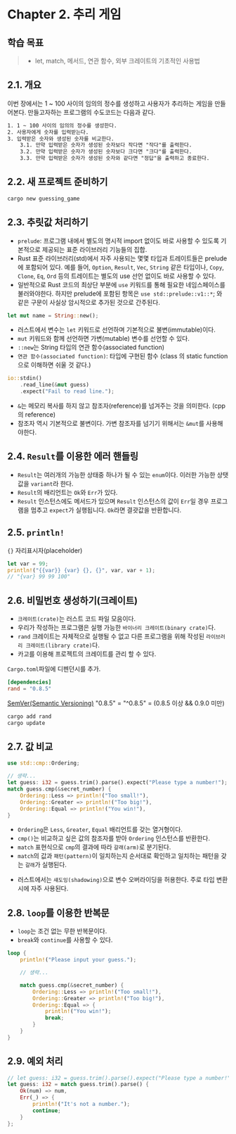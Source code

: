 # Chapter 2. 추리 게임

## 학습 목표

> - let, match, 메서드, 연관 함수, 외부 크레이트의 기초적인 사용법

## 2.1. 개요

이번 장에서는 1 ~ 100 사이의 임의의 정수를 생성하고 사용자가 추리하는 게임을 만들어본다. 만들고자하는 프로그램의 수도코드는 다음과 같다.

```txt
1. 1 ~ 100 사이의 임의의 정수를 생성한다.
2. 사용자에게 숫자를 입력받는다.
3. 입력받은 숫자와 생성된 숫자를 비교한다.
    3.1. 만약 입력받은 숫자가 생성된 숫자보다 작다면 "작다"를 출력한다.
    3.2. 만약 입력받은 숫자가 생성된 숫자보다 크다면 "크다"를 출력한다.
    3.3. 만약 입력받은 숫자가 생성된 숫자와 같다면 "정답"을 출력하고 종료한다.
```

## 2.2. 새 프로젝트 준비하기

```bash
cargo new guessing_game
```

## 2.3. 추릿값 처리하기

- `prelude`: 프로그램 내에서 별도의 명시적 import 없이도 바로 사용할 수 있도록 기본적으로 제공되는 표준 라이브러리 기능들의 집합.
- Rust 표준 라이브러리(std)에서 자주 사용되는 몇몇 타입과 트레이트들은 prelude에 포함되어 있다. 예를 들어, `Option`, `Result`, `Vec`, `String` 같은 타입이나, `Copy`, `Clone`, `Eq`, `Ord` 등의 트레이트는 별도의 use 선언 없이도 바로 사용할 수 있다.
- 일반적으로 Rust 코드의 최상단 부분에 `use` 키워드를 통해 필요한 네임스페이스를 불러와야한다. 하지만 prelude에 포함된 항목은 `use std::prelude::v1::*`; 와 같은 구문이 사실상 암시적으로 추가된 것으로 간주된다.

```rs
let mut name = String::new();
```

- 러스트에서 변수는 `let` 키워드로 선언하며 기본적으로 불변(immutable)이다.
- `mut` 키워드와 함께 선언하면 가변(mutable) 변수를 선언할 수 있다.
- `::new`는 String 타입의 연관 함수(associated function)
- `연관 함수(associated function)`: 타입에 구현된 함수 (class 의 static function으로 이해하면 쉬울 것 같다.)

```rs
io::stdin()
    .read_line(&mut guess)
    .expect("Fail to read line.");
```

- `&`는 메모리 복사를 하지 않고 참조자(reference)를 넘겨주는 것을 의미한다. (cpp의 reference)
- 참조자 역시 기본적으로 불변이다. 가변 참조자를 넘기기 위해서는 `&mut`를 사용해야한다.

## 2.4. `Result`를 이용한 에러 핸들링

- `Result`는 여러개의 가능한 상태중 하나가 될 수 있는 `enum`이다. 이러한 가능한 상탯값을 `variant`라 한다.
- `Result`의 배리언트는 `Ok`와 `Err`가 있다.
- `Result` 인스턴스에도 메서드가 있으며 `Result` 인스턴스의 값이 `Err`일 경우 프로그램을 멈추고 `expect`가 실행됩니다. `Ok`라면 결괏값을 반환합니다.

## 2.5. `println!`

`{}` 자리표시자(placeholder)

```rs
let var = 99;
println!("{{var}} {var} {}, {}", var, var + 1);
// "{var} 99 99 100"
```

## 2.6. 비밀번호 생성하기(크레이트)

- `크레이트(crate)`는 러스트 코드 파일 모음이다.
- 우리가 작성하는 프로그램은 실행 가능한 `바이너리 크레이트(binary crate)`다.
- `rand` 크레이트는 자체적으로 실행될 수 없고 다른 프로그램을 위해 작성된 `라이브러리 크레이트(library crate)`다.
- 카고를 이용해 프로젝트의 크레이트를 관리 할 수 있다.

`Cargo.toml`파일에 디펜던시를 추가.

```toml
[dependencies]
rand = "0.8.5"
```

[SemVer(Semantic Versioning)](https://semver.org/) "0.8.5" = "^0.8.5" = (0.8.5 이상 && 0.9.0 미만)

```bash
cargo add rand
cargo update
```

## 2.7. 값 비교

```rs
use std::cmp::Ordering;

// 생략...
let guess: i32 = guess.trim().parse().expect("Please type a number!");
match guess.cmp(&secret_number) {
    Ordering::Less => println!("Too small!"),
    Ordering::Greater => println!("Too big!"),
    Ordering::Equal => println!("You win!"),
}
```

- `Ordering`은 `Less`, `Greater`, `Equal` 배리언트를 갖는 열거형이다.
- `cmp()`는 비교하고 싶은 값의 참조자를 받아 `Ordering` 인스턴스를 반환한다.
- `match` 표현식으로 `cmp`의 결과에 따라 `갈래(arm)`로 분기된다.
- `match`의 값과 `패턴(pattern)`이 일치하는지 순서대로 확인하고 일치하는 패턴을 갖는 `갈래`가 실행된다.

* 러스트에서는 `섀도잉(shadowing)`으로 변수 오버라이딩을 허용한다. 주로 타입 변환시에 자주 사용된다.

## 2.8. `loop`를 이용한 반복문

- `loop`는 조건 없는 무한 반복문이다.
- `break`와 `continue`를 사용할 수 있다.

```rs
loop {
    println!("Please input your guess.");

    // 생략...

    match guess.cmp(&secret_number) {
        Ordering::Less => println!("Too small!"),
        Ordering::Greater => println!("Too big!"),
        Ordering::Equal => {
            println!("You win!");
            break;
        }
    }
}
```

## 2.9. 예외 처리

```rs
// let guess: i32 = guess.trim().parse().expect("Please type a number!");
let guess: i32 = match guess.trim().parse() {
    Ok(num) => num,
    Err(_) => {
        println!("It's not a number.");
        continue;
    }
};
```
